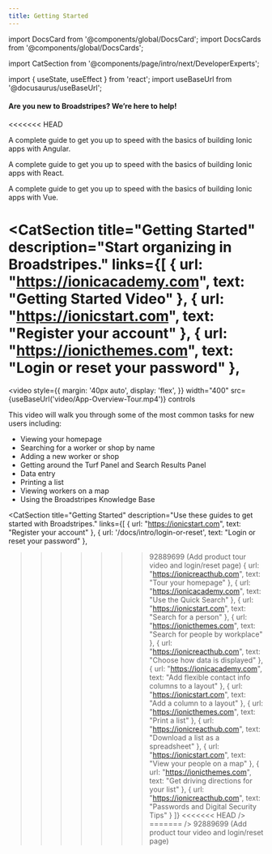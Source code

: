 ```yaml
---
title: Getting Started
---
```


<head>
  <title>Getting Started:</title>
  <meta
    name="description"
    content="Find everything you need to know to start organizing in Broadstripes."
  />
</head>

import DocsCard from '@components/global/DocsCard';
import DocsCards from '@components/global/DocsCards';

import CatSection from '@components/page/intro/next/DeveloperExperts';

import { useState, useEffect } from 'react';
import useBaseUrl from '@docusaurus/useBaseUrl';

#### Are you new to Broadstripes? We’re here to help!

<<<<<<< HEAD
<DocsCards>
  <DocsCard header="Start with Angular" href="/angular/your-first-app" icon="/icons/logo-angular-icon.svg">
    <p>A complete guide to get you up to speed with the basics of building Ionic apps with Angular.</p>
  </DocsCard>

  <DocsCard header="Start with React" href="/react/your-first-app" icon="/icons/logo-react-icon.svg">
    <p>A complete guide to get you up to speed with the basics of building Ionic apps with React.</p>
  </DocsCard>

  <DocsCard header="Start with Vue" href="/vue/your-first-app" icon="/icons/logo-vue-icon.png">
    <p>A complete guide to get you up to speed with the basics of building Ionic apps with Vue.</p>
  </DocsCard>
</DocsCards>


<CatSection
  title="Getting Started"
  description="Start organizing in Broadstripes."
  links={[
    { url: "https://ionicacademy.com", text: "Getting Started Video" },
    { url: "https://ionicstart.com", text: "Register your account" },
    { url: "https://ionicthemes.com", text: "Login or reset your password" },
=======
<video
  style={{
    margin: '40px auto',
    display: 'flex',
  }}
  width="400"
  src={useBaseUrl('video/App-Overview-Tour.mp4')}
  controls
></video>
This video will walk you through some of the most common tasks for new users including:

- Viewing your homepage
- Searching for a worker or shop by name
- Adding a new worker or shop
- Getting around the Turf Panel and Search Results Panel
- Data entry
- Printing a list
- Viewing workers on a map
- Using the Broadstripes Knowledge Base

<CatSection
  title="Getting Started"
  description="Use these guides to get started with Broadstripes."
  links={[
    { url: "https://ionicstart.com", text: "Register your account" },
    { url: '/docs/intro/login-or-reset', text: "Login or reset your password" },
>>>>>>> 92889699 (Add product tour video and login/reset page)
    { url: "https://ionicreacthub.com", text: "Tour your homepage" },
    { url: "https://ionicacademy.com", text: "Use the Quick Search" },
    { url: "https://ionicstart.com", text: "Search for a person" },
    { url: "https://ionicthemes.com", text: "Search for people by workplace" },
    { url: "https://ionicreacthub.com", text: "Choose how data is displayed" },
    { url: "https://ionicacademy.com", text: "Add flexible contact info columns to a layout" },
    { url: "https://ionicstart.com", text: "Add a column to a layout" },
    { url: "https://ionicthemes.com", text: "Print a list" },
    { url: "https://ionicreacthub.com", text: "Download a list as a spreadsheet" },
    { url: "https://ionicstart.com", text: "View your people on a map" },
    { url: "https://ionicthemes.com", text: "Get driving directions for your list" },
    { url: "https://ionicreacthub.com", text: "Passwords and Digital Security Tips" }
  ]}
<<<<<<< HEAD
/>
=======
/>
>>>>>>> 92889699 (Add product tour video and login/reset page)

